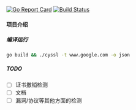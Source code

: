 [![Go Report Card](https://goreportcard.com/badge/github.com/jetz/cyssl)](https://goreportcard.com/report/github.com/jetz/cyssl)
[![Build Status](https://travis-ci.org/jetz/cyssl.svg?branch=master)](https://travis-ci.org/jetz/cyssl)

#### 项目介绍

##### 编译运行

```bash
go build && ./cyssl -t www.google.com -o json
```

##### TODO

- [ ] 证书撤销检测
- [ ] 文档
- [ ] 漏洞/协议等其他方面的检测
